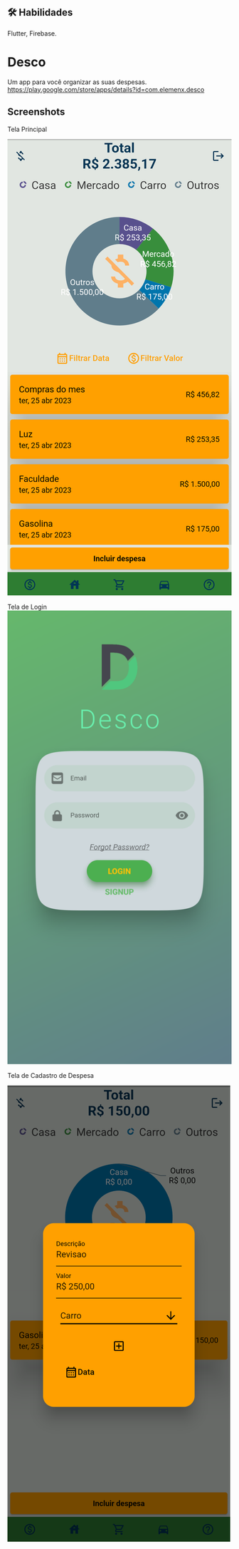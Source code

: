 
## 🛠 Habilidades
Flutter, Firebase.


# Desco

Um app para você organizar as suas despesas. https://play.google.com/store/apps/details?id=com.elemenx.desco


## Screenshots


Tela Principal

![Tela Principal](https://github.com/Italomdf/desco/blob/master/assets/images/Screenshot_1682459914.png)

Tela de Login
![Tela de Login](https://github.com/Italomdf/desco/blob/master/assets/images/Screenshot_1682459994.png)

Tela de Cadastro de Despesa

![Tela de Cadastro de Despesa](https://github.com/Italomdf/desco/blob/master/assets/images/Screenshot_1682460784menor.png)
